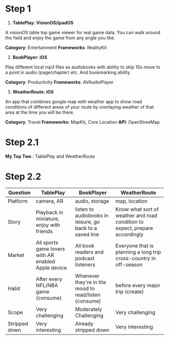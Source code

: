 # Step 1

1. **TablePlay: VisionOS/ipadOS**

A visionOS table top game viewer for real game data. You can walk around the field and enjoy the game from any angle you like.

**Category**: Entertainment
**Frameworks**: RealityKit

2. **BookPlayer: iOS**

Play different local mp3 files as audiobooks with ability to skip 10s move to a point in audio (page/chapter) etc. And bookmarking ability

**Category**: Productivity
**Frameworks**: AVAudioPlayer

3. **WeatherRoute: iOS**

An app that combines google map with weather app to show road conditions of different areas of your route by overlaying weather of that area at the time you will be there.

**Category**: Travel
**Frameworks**: MapKit, Core Location
**API**: OpenStreeMap

# Step 2.1
**My Top Two** : TablePlay and WeatherRoute

# Step 2.2

|Question| TablePlay | BookPlayer | WeatherRoute |
|--------| -------- | -------- | -------- |
|Platform| camera, AR | audio, storage | map, location |
|Story| Playback in miniature, enjoy with friends | listen to audiobooks in leisure, go back to a saved line | Know what sort of weather and road condition to expect, prepare accordingly |
|Market| All sports game lovers with AR enabled Apple device | All book readers and podcast listeners | Everyone that is planning a long trip cross-country in off-season |
|Habit| After every NFL/NBA game (consume) | Whenever they're in the mood to read/listen (consume) | before every major trip (create)
|Scope| Very challenging | Moderately Challenging | Very challenging
|Stripped down| Very interesting | Already stripped down | Very interesting

